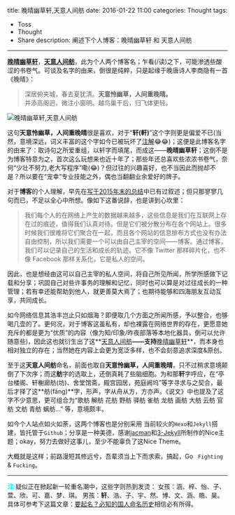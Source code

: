 title: 晚晴幽草轩,天意人间舫
date: 2016-01-22 11:00
categories: Thought
tags:
- Toss
- Thought
- Share
description: 阐述下个人博客：晚晴幽草轩 和 天意人间舫
---

**[晚晴幽草轩](http://www.jeffjade.com)**，**[天意人间舫](http://nicejade.github.io)**，此为个人两个博客名；乍看(/读)之下，可能渗透些酸涩的书卷气。可谈及名字的由来，倒很是纯粹，只是起缘于晚唐诗人李商隐有一首《晚晴》：
>深居俯夹城，春去夏犹清。**天意怜幽草，人间重晚晴。**              
并添高阁迥，微注小窗明。越鸟巢干后，归飞体更轻。

<!-- more -->
![晚晴幽草轩,天意人间舫](http://7xoosr.com1.z0.glb.clouddn.com/arrangeFlower.jpeg)

这句**天意怜幽草，人间重晚晴**很是喜欢，对于“**轩(軒)**”这个字则更是偏爱不已(当然，意境深远，词义丰富的这个字如今已被玩坏了[注解](#footnote)😂😂)；这便是此博客名字的由来了：取诗句之所爱重组，以轩字而填尾，而成这——**晚晴幽草轩**；这倒不是为博客特意为之，首次这么玩想来也近十年了；那些年还总喜欢些浓浓书卷气，奈何“少壮不努力,老大写程序”嘞(😂)？但过往的兴趣喜好，也不当因此而抛却不是？所以要在“宠幸”专业技能之外，偶也当翻翻业余爱好的牌子。

对于**博客**的个人理解，早先在[写于2015年末的总结](http://www.jeffjade.com/2015/12/26/2015-12-26-sum_up-in-the-end-of-year/)中已有过叙述；但只那寥寥几句而已，不足以全心中所想。像如下这番说辞，也是讲到心坎里：
>我们每个人的在网络上产生的数据越来越多，这些信息是我们在互联网上存在过的痕迹，值得我们认真对待。但是它们被分散分布在各个网站上。很多时候我们很难将它们聚合在一起，而且各个网站的信息排布方式也没有办法自由控制，所以我们需要一个可以由自己主宰的空间——博客。通过博客，我们可以记录自己的生活和成长的轨迹。它不像 Twitter 那样碎片化，也不像 Facebook 那样关系化，它是私人的空间。

因此，也是想经由这可以自己主宰的私人空间，将自己所见所闻，所学所感做下记载和分享；巩固自己对些许事务的理解和记忆，同时也可以算是对过往成长的一种管理；若有幸还能帮助到他人，就更善莫大焉了；也期待能够和四海朋友互动互享，共同成长。

如今网络信息其浩丰岂止只如烟海？即便取几个方面之所闻所感，予以整合，也够喝几壶的了。更何况，对于博客这虽私有，却也裸露在网络世界的存在，更愿意她充斥的都是更为“优质”的内容（像为知/印象/昨夜部落等本地化器具，倒可以允许随意些)，因此这也就衍生出了这**[天意人间舫](http://nicejade.github.io)**——支持**[晚晴幽草轩](http://www.jeffjade.com)**，而本身也相对独立的存在；当然她在内容上会更为宽泛多样，也不会刻意追求深度&原创。

至于这**天意人间舫**命名，前面也取自**天意怜幽草，人间重晚晴**，只不过稍求意境颠倒了下次序；而这**舫**字的选取上，还倒真耗了些脑细胞。为和那**轩**字呼应，在“亭台楼阁、轩榭廊舫(坊)、舍堂馆斋，殿宫园居，苑庭阙坞”等字寻求与之契合，最后才择了这**舫(fǎng)**字，形声，字从舟从方，方亦声。《说文》中也提及了这字不少意思，更可组合为“歌舫 解舫 花舫 野舫 驿舫 雀舫 龙舫 画舫 大舫 云舫 官舫 文舫 青舫 螭舫...” 等，意境颇丰。

如今个人站点如火如荼，这两个博客也是分别采用 当前较火的`Hexo`和`Jekyll`搭建，皆托管于`Github`；分享是一种美德，感谢[jacman](https://github.com/wuchong/jacman)和[3-Jekyll](https://github.com/P233/3-Jekyll)所制作的Nice主题；okay，努力去做好这事儿，至少不能辜负了这Nice Theme。

大概就是这样；前路漫短其修远兮，吾辈须当上下而求索，搞起，Go ` Fighting` & `Fucking`。

---

<span style="color:#0ff;font-weight:bold"   id="footnote">注:</span>疑似正在掀起新一轮重名潮中，这些字则热到发烫：
女孩：涵、梓、怡、子、萱、欣、可、嘉、梦、琪。
男孩：**轩**、浩、子、宇、然、博、文、涵、皓、昊。
具体可参考下这篇文章：[要起名？必知的国人命名历史](http://www.360doc.com/showweb/0/0/453152478.aspx)相信必有所得。
